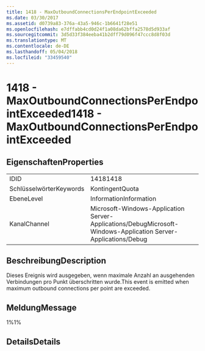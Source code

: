 ```yaml
---
title: 1418 - MaxOutboundConnectionsPerEndpointExceeded
ms.date: 03/30/2017
ms.assetid: d0739a83-376a-43a5-946c-1b6641f28e51
ms.openlocfilehash: e7dffabb4cd0d24f1a08da62bffa2578d5d933af
ms.sourcegitcommit: 3d5d33f384eeba41b2dff79d096f47ccc8d8f03d
ms.translationtype: MT
ms.contentlocale: de-DE
ms.lasthandoff: 05/04/2018
ms.locfileid: "33459540"
---
```

# <a name="1418---maxoutboundconnectionsperendpointexceeded"></a><span data-ttu-id="25487-102">1418 - MaxOutboundConnectionsPerEndpointExceeded</span><span class="sxs-lookup"><span data-stu-id="25487-102">1418 - MaxOutboundConnectionsPerEndpointExceeded</span></span>
## <a name="properties"></a><span data-ttu-id="25487-103">Eigenschaften</span><span class="sxs-lookup"><span data-stu-id="25487-103">Properties</span></span>  
  
|||  
|-|-|  
|<span data-ttu-id="25487-104">ID</span><span class="sxs-lookup"><span data-stu-id="25487-104">ID</span></span>|<span data-ttu-id="25487-105">1418</span><span class="sxs-lookup"><span data-stu-id="25487-105">1418</span></span>|  
|<span data-ttu-id="25487-106">Schlüsselwörter</span><span class="sxs-lookup"><span data-stu-id="25487-106">Keywords</span></span>|<span data-ttu-id="25487-107">Kontingent</span><span class="sxs-lookup"><span data-stu-id="25487-107">Quota</span></span>|  
|<span data-ttu-id="25487-108">Ebene</span><span class="sxs-lookup"><span data-stu-id="25487-108">Level</span></span>|<span data-ttu-id="25487-109">Information</span><span class="sxs-lookup"><span data-stu-id="25487-109">Information</span></span>|  
|<span data-ttu-id="25487-110">Kanal</span><span class="sxs-lookup"><span data-stu-id="25487-110">Channel</span></span>|<span data-ttu-id="25487-111">Microsoft-Windows-Application Server-Applications/Debug</span><span class="sxs-lookup"><span data-stu-id="25487-111">Microsoft-Windows-Application Server-Applications/Debug</span></span>|  
  
## <a name="description"></a><span data-ttu-id="25487-112">Beschreibung</span><span class="sxs-lookup"><span data-stu-id="25487-112">Description</span></span>  
 <span data-ttu-id="25487-113">Dieses Ereignis wird ausgegeben, wenn maximale Anzahl an ausgehenden Verbindungen pro Punkt überschritten wurde.</span><span class="sxs-lookup"><span data-stu-id="25487-113">This event is emitted when maximum outbound connections per point are exceeded.</span></span>  
  
## <a name="message"></a><span data-ttu-id="25487-114">Meldung</span><span class="sxs-lookup"><span data-stu-id="25487-114">Message</span></span>  
 <span data-ttu-id="25487-115">1%</span><span class="sxs-lookup"><span data-stu-id="25487-115">1%</span></span>  
  
## <a name="details"></a><span data-ttu-id="25487-116">Details</span><span class="sxs-lookup"><span data-stu-id="25487-116">Details</span></span>
